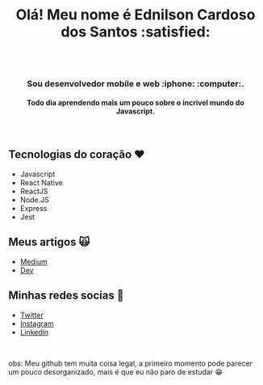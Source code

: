 <h1 align="center">Olá! Meu nome é Ednilson Cardoso dos Santos :satisfied:</h1><br/>
<br/>
<h3 align="center">Sou desenvolvedor mobile e web :iphone: :computer:.</h3>
<h4 align="center">Todo dia aprendendo mais um pouco sobre o incrivel mundo do Javascript.</h4>
<br/>

## Tecnologias do coração :heart:
<ul>
  <li style={{"list-style: none;"}}>Javascript</li>
  <li>React Native</li>
  <li>ReactJS</li> 
  <li>Node.JS</li>
  <li>Express</li>
  <li>Jest</li>
</ul>
 
 ## Meus artigos :scream_cat:
 
 * [Medium](https://medium.com/@ednilsoncardososantos)
 * [Dev](https://dev.to/ednilsoncs)
 
 ## Minhas redes socias :eyes:
 
 * [Twitter](https://twitter.com/devnilson)
 * [Instagram](https://www.instagram.com/_ednilsoncardoso)
 * [Linkedin](https://www.linkedin.com/in/ednilsoncardosodossantos/)
 
 <br/>
 
obs: 
Meu github tem muita coisa legal, a primeiro momento pode parecer <br/>
um pouco desorganizado, mais é que eu não paro de estudar :grin:
